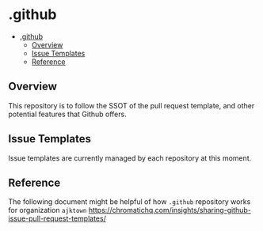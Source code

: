 # .github

<!-- TOC -->

- [.github](#github)
  - [Overview](#overview)
  - [Issue Templates](#issue-templates)
  - [Reference](#reference)

<!-- /TOC -->

## Overview

This repository is to follow the SSOT of the pull request template, and other potential features that Github offers.

## Issue Templates
Issue templates are currently managed by each repository at this moment.

## Reference
The following document might be helpful of how `.github` repository works for organization `ajktown`
https://chromatichq.com/insights/sharing-github-issue-pull-request-templates/



